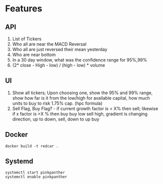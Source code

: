 # Features

## API

1. List of Tickers
2. Who all are near the MACD Reversal
3. Who all are just reversed their mean yesterday
4. Who are near bottom
5. In a 30 day window, what was the confidence range for 95%,99%
6. (2* close - High - low) / (high - low) * volume

## UI

1.  Show all tickers; Upon choosing one, show the 95% and 99% range, show how far is it from the low/high
    for available capital, how much units to buy to risk 1.75% cap. (hpc formula)
2.  Sell Flag, Buy Flag? - if current growth factor is < X% then sell; likewise if x factor is >X % then buy buy low sell high, gradient is changing direction, up to down, sell, down to up buy

## Docker

```
docker build -t redcar .
```

## Systemd

```
systemctl start pinkpanther
systemctl enable pinkpanther
```

